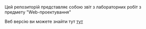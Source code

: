 Цей репозиторій представляє собою звіт з лабораторних робіт з предмету "Web-проектування"

Веб версію ви можете знайти тут [тут]()
